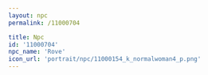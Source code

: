 ```yaml
---
layout: npc
permalink: /11000704

title: Npc
id: '11000704'
npc_name: 'Rove'
icon_url: 'portrait/npc/11000154_k_normalwoman4_p.png'
---
```

